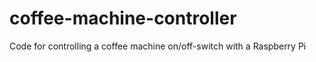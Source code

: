 # coffee-machine-controller
Code for controlling a coffee machine on/off-switch with a Raspberry Pi
